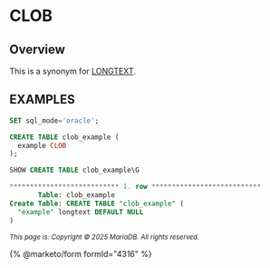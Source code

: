 # CLOB

## Overview

This is a synonym for [LONGTEXT](longtext.md).

## EXAMPLES

```sql
SET sql_mode='oracle';

CREATE TABLE clob_example (
  example CLOB
);
```

```sql
SHOW CREATE TABLE clob_example\G
```

```sql
*************************** 1. row ***************************
       Table: clob_example
Create Table: CREATE TABLE "clob_example" (
  "example" longtext DEFAULT NULL
)
```

<sub>_This page is: Copyright © 2025 MariaDB. All rights reserved._</sub>

{% @marketo/form formId="4316" %}
